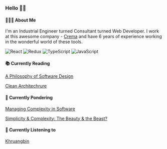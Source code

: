 ### Hello 👋🏽

#### 👩🏽‍💻 About Me
I'm an Industrial Engineer turned Consultant turned Web Developer. I work at this awesome company - [Crema](https://www.crema.us/) and have 6 years of experience working in the wonderful world of these tools.

![React](https://img.shields.io/badge/react-%2320232a.svg?style=for-the-badge&logo=react&logoColor=%2361DAFB)
![Redux](https://img.shields.io/badge/redux-%23593d88.svg?style=for-the-badge&logo=redux&logoColor=white)
![TypeScript](https://img.shields.io/badge/typescript-%23007ACC.svg?style=for-the-badge&logo=typescript&logoColor=white)
![JavaScript](https://img.shields.io/badge/javascript-%23323330.svg?style=for-the-badge&logo=javascript&logoColor=%23F7DF1E)

#### 📚 Currently Reading
[A Philosophy of Software Design](https://archive.org/details/a-philosophy-of-software-design/mode/1up?view=theater)

[Clean Architechrure](https://dev.to/bespoyasov/clean-architecture-on-frontend-4311) 

#### 🧠 Currently Pondering
[Managing Complexity in Software](https://gotopia.tech/articles/174/expert-talk-managing-complexity-in-software)

[Simplicity & Complexity: The Beauty & the Beast?](https://gotopia.tech/articles/205/simplicity-and-complexity-the-beauty-and-the-beast)

#### 🎵 Currently Listening to 
[Khruangbin](https://open.spotify.com/artist/2mVVjNmdjXZZDvhgQWiakk?si=X6UVKnt7T8G-yCGiaBfVAA)

<!--
**amtadros/amtadros** is a ✨ _special_ ✨ repository because its `README.md` (this file) appears on your GitHub profile.

Here are some ideas to get you started:

- 🔭 I’m currently working on ...
- 🌱 I’m currently learning ...
- 👯 I’m looking to collaborate on ...
- 🤔 I’m looking for help with ...
- 💬 Ask me about ...
- 📫 How to reach me: ...
- ⚡ Fun fact: ...
-->
